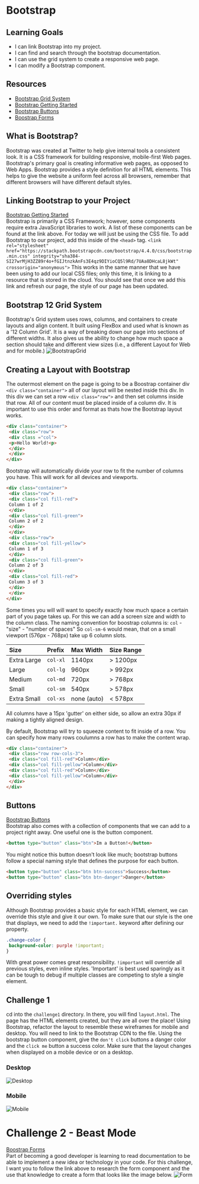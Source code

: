 # Bootstrap
## Learning Goals
 - I can link Bootstrap into my project.
 - I can find and search through the bootstrap documentation.
 - I can use the grid system to create a responsive web page.
 - I can modify a Bootstrap component.

## Resources
 - [Bootstrap Grid System](https://getbootstrap.com/docs/4.4/layout/grid/)
 - [Bootstrap Getting Started](https://getbootstrap.com/docs/4.4/getting-started/introduction/) 
 - [Bootstrap Buttons](https://getbootstrap.com/docs/4.0/components/buttons/) 
 - [Boostrap Forms](https://getbootstrap.com/docs/4.0/components/forms/) 

## What is Bootstrap?
Bootstrap was created at Twitter to help give internal tools a consistent look. It is a CSS framework for building responsive, mobile-first Web pages. Bootstrap's primary goal is creating informative web pages, as opposed to Web Apps. Bootstrap provides a style definition for all HTML elements. This helps to give the website a uniform feel across all browsers, remember that different browsers will have different default styles. 

## Linking Bootstrap to your Project
[Bootstrap Getting Started](https://getbootstrap.com/docs/4.4/getting-started/introduction/)  
Bootstrap is primarily a CSS Framework; however, some components require extra JavaScript libraries to work. A list of these components can be found at the link above. For today we will just be using the CSS file. 
To add Bootstrap to our project, add this inside of the `<head>` tag. 
```<link rel="stylesheet" href="https://stackpath.bootstrapcdn.com/bootstrap/4.4.0/css/bootstrap.min.css" integrity="sha384-SI27wrMjH3ZZ89r4o+fGIJtnzkAnFs3E4qz9DIYioCQ5l9Rd/7UAa8DHcaL8jkWt" crossorigin="anonymous">``` 
This works in the same manner that we have been using to add our local CSS files; only this time, it is linking to a resource that is stored in the cloud.
You should see that once we add this link and refresh our page, the style of our page has been updated. 

## Bootstrap 12 Grid System
Bootstrap's Grid system uses rows, columns, and containers to create layouts and align content. It built using FlexBox and used what is known as a '12 Column Grid'. It is a way of breaking down our page into sections of different widths. It also gives us the ability to change how much space a section should take and different view sizes (i.e., a different Layout for Web and for mobile.) 
![BootstrapGrid](https://www.c-sharpcorner.com/article/bootstrap-grid-system/Images/1.png)

## Creating a Layout with Bootstrap
The outermost element on the page is going to be a Boostrap container div `<div class="container">` all of our layout will be nested inside this div. In this div we can set a row `<div class="row">` and then set columns inside that row. All of our content must be placed inside of a column div. It is important to use this order and format as thats how the Bootstrap layout works. 
```html
<div class="container">
 <div class="row">
 <div class ="col">
 <p>Hello World!<p>
 </div>
 </div>
</div>
```

Bootstrap will automatically divide your row to fit the number of columns you have. This will work for all devices and viewports. 
```html
<div class="container">
 <div class="row">
 <div class="col fill-red">
 Column 1 of 2
 </div>
 <div class="col fill-green">
 Column 2 of 2
 </div>
 </div>
 <div class="row">
 <div class="col fill-yellow">
 Column 1 of 3
 </div>
 <div class="col fill-green">
 Column 2 of 3
 </div>
 <div class="col fill-red">
 Column 3 of 3
 </div>
 </div>
</div>
```
Some times you will will want to specify exactly how much space a certain part of you page takes up. For this we can add a screen size and width to the column class.
The naming convention for boostrap columns is: 
`col` - "size" - "number of spaces" 
So `col-sm-6` would mean, that on a small viewport (576px - 768px) take up 6 column slots.  

| Size | Prefix | Max Width | Size Range |
|:-----|:-------|:----------|:-----------|
| Extra Large | `col-xl` | 1140px | > 1200px |
| Large | `col-lg` | 960px | > 992px |
| Medium | `col-md` | 720px | > 768px |
| Small | `col-sm` | 540px | > 578px |
| Extra Small | `col-xs` | none (auto) | < 578px |

All columns have a 15px 'gutter' on either side, so allow an extra 30px if making a tightly aligned design.

By default, Bootstrap will try to squeeze content to fit inside of a row. You can specify how many rows coulumns a row has to make the content wrap.
```html
<div class="container">
 <div class="row row-cols-3">
 <div class="col fill-red">Column</div>
 <div class="col fill-yellow">Column</div>
 <div class="col fill-red">Column</div>
 <div class="col fill-yellow">Column</div>
 </div>
</div>
```

## Buttons
[Bootstrap Buttons](https://getbootstrap.com/docs/4.0/components/buttons/)  
Bootstrap also comes with a collection of components that we can add to a project right away. One useful one is the button component.
```html
<button type="button" class="btn">Im a Button!</button>
```
You might notice this button doesn't look like much; bootstrap buttons follow a special naming style that defines the purpose for each button.
```html
<button type="button" class="btn btn-success">Success</button>
<button type="button" class="btn btn-danger">Danger</button>
```
## Overriding styles
Although Bootstrap provides a basic style for each HTML element, we can override this style and give it our own. To make sure that our style is the one that displays, we need to add the `!important.` keyword after defining our property.
```css
.change-color {
 background-color: purple !important;
}
```
With great power comes great responsibility. `!important` will override all previous styles, even inline styles. 'Important' is best used sparingly as it can be tough to debug if multiple classes are competing to style a single element.

## Challenge 1
cd into the `challenge1` directory. In there, you will find `layout.html`. The page has the HTML elements created, but they are all over the place! Using Bootstrap, refactor the layout to resemble these wireframes for mobile and desktop. You will need to link to the Bootstrap CDN to the file. Using the bootstrap button component, give the `don't click` buttons a danger color and the `click me` button a success color. Make sure that the layout changes when displayed on a mobile device or on a desktop.

### Desktop
![Desktop](./docs/Desktop-Wireframe.png)
### Mobile
![Mobile](./docs/Mobile-Wireframe.png)

# Challenge 2 - Beast Mode
[Boostrap Forms](https://getbootstrap.com/docs/4.0/components/forms/)  
Part of becoming a good developer is learning to read documentation to be able to implement a new idea or technology in your code. For this challenge, I want you to follow the link above to research the form component and the use that knowledge to create a form that looks like the image below. 
![Form](./docs/form-final.png)



